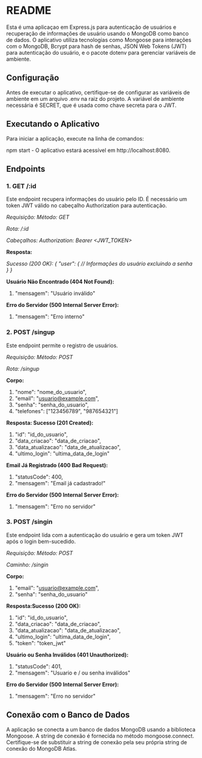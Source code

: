 # README
Esta é uma aplicaçao em Express.js para autenticação de usuários e recuperação de informações de usuário usando o MongoDB como banco de dados. O aplicativo utiliza tecnologias como Mongoose para interações com o MongoDB, Bcrypt para hash de senhas, JSON Web Tokens (JWT) para autenticação do usuário, e o pacote dotenv para gerenciar variáveis de ambiente.

## Configuração
Antes de executar o aplicativo, certifique-se de configurar as variáveis de ambiente em um arquivo .env na raiz do projeto. A variável de ambiente necessária é SECRET, que é usada como chave secreta para o JWT.


<!--**Exemplo: `SECRET=sua_chave_secreta`**--> 

## Executando o Aplicativo
Para iniciar a aplicação, execute na linha de comandos:

npm start - O aplicativo estará acessível em http://localhost:8080.

## Endpoints

### 1. GET /:id
Este endpoint recupera informações do usuário pelo ID. É necessário um token JWT válido no cabeçalho Authorization para autenticação.

*Requisição: Método: GET*

*Rota: /:id*

*Cabeçalhos: Authorization: Bearer <JWT_TOKEN>*

**Resposta:**

*Sucesso (200 OK):*
*{
  "user": {
    // Informações do usuário excluindo a senha
  }
}*

**Usuário Não Encontrado (404 Not Found):**

  1. "mensagem": "Usuário inválido"


**Erro do Servidor (500 Internal Server Error):**

  1. "mensagem": "Erro interno"

### 2. POST /singup

Este endpoint permite o registro de usuários.

*Requisição: Método: POST*

*Rota: /singup*

**Corpo:**


  1. "nome": "nome_do_usuario",
  2. "email": "usuario@example.com",
  3. "senha": "senha_do_usuario",
  4. "telefones": ["123456789", "987654321"]


**Resposta: Sucesso (201 Created):**

  1. "id": "id_do_usuario",
  2. "data_criacao": "data_de_criacao",
  3. "data_atualizacao": "data_de_atualizacao",
  4. "ultimo_login": "ultima_data_de_login"

**Email Já Registrado (400 Bad Request):**

  1. "statusCode": 400,
  2. "mensagem": "Email já cadastrado!"

**Erro do Servidor (500 Internal Server Error):**

  1. "mensagem": "Erro no servidor"

### 3. POST /singin
Este endpoint lida com a autenticação do usuário e gera um token JWT após o login bem-sucedido.

*Requisição: Método: POST*

*Caminho: /singin*

**Corpo:**

  1. "email": "usuario@example.com",
  2. "senha": "senha_do_usuario"

**Resposta:Sucesso (200 OK):**


  1. "id": "id_do_usuario",
  2. "data_criacao": "data_de_criacao",
  3. "data_atualizacao": "data_de_atualizacao",
  4. "ultimo_login": "ultima_data_de_login",
  5. "token": "token_jwt"


**Usuário ou Senha Inválidos (401 Unauthorized):**


  1. "statusCode": 401,
  2. "mensagem": "Usuario e / ou senha inválidos"

**Erro do Servidor (500 Internal Server Error):**

  1. "mensagem": "Erro no servidor"

## Conexão com o Banco de Dados

A aplicação se conecta a um banco de dados MongoDB usando a biblioteca Mongoose. A string de conexão é fornecida no método mongoose.connect. Certifique-se de substituir a string de conexão pela seu própria string de conexão do MongoDB Atlas.
